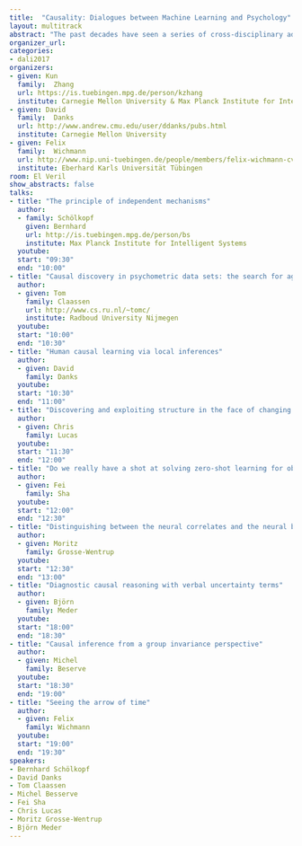 ```yaml
---
title:  "Causality: Dialogues between Machine Learning and Psychology"
layout: multitrack
abstract: "The past decades have seen a series of cross-disciplinary advances in causal discovery and causal inference. In particular, recently a number of long-standing problems, such as how to learn causal information from observations and how causal modeling and transfer learning benefit each other, have received much attention in philosophy, machine learning, and psychology. However, researchers may not be aware of the methodologies used and developments achieved in other fields. This workshop aims to provide a platform for people who study causality in machine learning, psychology, and neuroscience to share the state-of-the-art and perspectives in their respective disciplines, get inspiration from others, and foster interdisciplinary collaboration in the study of fundamental problems in causality."
organizer_url: 
categories:
- dali2017
organizers:
- given: Kun
  family:  Zhang
  url: https://is.tuebingen.mpg.de/person/kzhang
  institute: Carnegie Mellon University & Max Planck Institute for Intelligent Systems 
- given: David 
  family:  Danks
  url: http://www.andrew.cmu.edu/user/ddanks/pubs.html
  institute: Carnegie Mellon University
- given: Felix 
  family:  Wichmann
  url: http://www.nip.uni-tuebingen.de/people/members/felix-wichmann-cv.html
  institute: Eberhard Karls Universität Tübingen
room: El Veril
show_abstracts: false
talks:
- title: "The principle of independent mechanisms"
  author:
  - family: Schölkopf
    given: Bernhard
    url: http://is.tuebingen.mpg.de/person/bs
    institute: Max Planck Institute for Intelligent Systems
  youtube: 
  start: "09:30"
  end: "10:00" 
- title: "Causal discovery in psychometric data sets: the search for aggression and conduct disorders"
  author:
  - given: Tom
    family: Claassen
    url: http://www.cs.ru.nl/~tomc/
    institute: Radboud University Nijmegen
  youtube: 
  start: "10:00"
  end: "10:30" 
- title: "Human causal learning via local inferences"
  author: 
  - given: David
    family: Danks
  youtube: 
  start: "10:30"
  end: "11:00"
- title: "Discovering and exploiting structure in the face of changing tasks"
  author: 
  - given: Chris 
    family: Lucas
  youtube: 
  start: "11:30"
  end: "12:00" 
- title: "Do we really have a shot at solving zero-shot learning for object recognition?"
  author: 
  - given: Fei
    family: Sha
  youtube: 
  start: "12:00"
  end: "12:30" 
- title: "Distinguishing between the neural correlates and the neural basis of cognition"
  author: 
  - given: Moritz 
    family: Grosse-Wentrup
  youtube: 
  start: "12:30"
  end: "13:00"
- title: "Diagnostic causal reasoning with verbal uncertainty terms"
  author:
  - given: Björn
    family: Meder
  youtube: 
  start: "18:00"
  end: "18:30"
- title: "Causal inference from a group invariance perspective"
  author:
  - given: Michel
    family: Beserve
  youtube: 
  start: "18:30"
  end: "19:00"
- title: "Seeing the arrow of time"
  author:
  - given: Felix
    family: Wichmann
  youtube: 
  start: "19:00"
  end: "19:30"  
speakers:
- Bernhard Schölkopf 
- David Danks
- Tom Claassen
- Michel Besserve
- Fei Sha
- Chris Lucas  
- Moritz Grosse-Wentrup 
- Björn Meder
---
```

